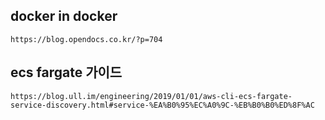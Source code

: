 ## docker in docker 
```
https://blog.opendocs.co.kr/?p=704
```

## ecs fargate 가이드
```
https://blog.ull.im/engineering/2019/01/01/aws-cli-ecs-fargate-service-discovery.html#service-%EA%B0%95%EC%A0%9C-%EB%B0%B0%ED%8F%AC
```